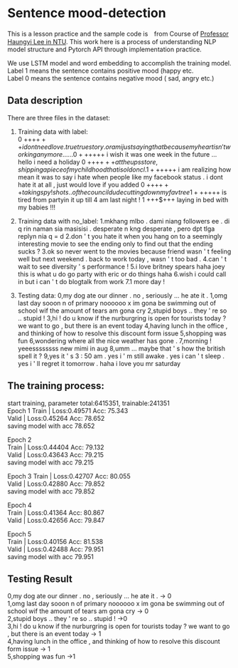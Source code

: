 # Sentence mood-detection

This is a lesson practice and the sample code is　from Course of <a href="https://speech.ee.ntu.edu.tw/~tlkagk/courses.html">Professor Haungyi Lee in NTU</a>.
This work here is a process of understanding NLP model structure and Pytorch API through implementation practice.

We use LSTM model and word embedding to accomplish the training model.
Label 1 means the sentence contains positive mood (happy etc.  
Label 0 means the sentence contains negative mood ( sad, angry etc.)  

## Data description
There are three files in the dataset:
1. Training data with label:  
  0 +++$+++ i dont need love . true true story . or am i just saying that because my heart isn ' t working anymore ......
  0 +++$+++ i wish it was one week in the future ... hello i need a holiday
  0 +++$+++ at the ups store , shipping a piece of my childhood that i sold on cl .
  1 +++$+++ i am realizing how mean it was to say i hate when people like my facebook status . i dont hate it at all , just would love if you added
  0 +++$+++ taking spy ! shots .. of the council dude cutting down my fav tree
  1 +++$+++ is tired from partyin it up till 4 am last night !
  1 +++$+++ laying in bed with my babies !!!

2. Training data with no_label:
  1.mkhang mlbo . dami niang followers ee . di q rin naman sia masisisi . desperate n kng desperate , pero dpt tlga replyn nia q = d
  2.don ' t you hate it when you hang on to a seemingly interesting movie to see the ending only to find out that the ending sucks ?
  3.ok so never went to the movies because friend wasn ' t feeling well but next weekend . back to work today , wasn ' t too bad .
  4.can ' t wait to see diversity ' s performance !
  5.i love britney spears haha joey this is what u do go party with eric or do things haha
  6.wish i could call in but i can ' t do blogtalk from work
  7.1 more day !

3. Testing data:
  0,my dog ate our dinner . no , seriously ... he ate it .
  1,omg last day sooon n of primary noooooo x im gona be swimming out of school wif the amount of tears am gona cry
  2,stupid boys .. they ' re so .. stupid !
  3,hi ! do u know if the nurburgring is open for tourists today ? we want to go , but there is an event today
  4,having lunch in the office , and thinking of how to resolve this discount form issue
  5,shopping was fun
  6,wondering where all the nice weather has gone .
  7,morning ! yeeessssssss new mimi in aug
  8,umm ... maybe that ' s how the british spell it ?
  9,yes it ' s 3 : 50 am . yes i ' m still awake . yes i can ' t sleep . yes i ' ll regret it tomorrow . haha i love you mr saturday

## The training process:
start training, parameter total:6415351, trainable:241351  
Epoch 1
Train | Loss:0.49571 Acc: 75.343  
Valid | Loss:0.45264 Acc: 78.652   
saving model with acc 78.652  

Epoch 2  
Train | Loss:0.44404 Acc: 79.132  
Valid | Loss:0.43643 Acc: 79.215   
saving model with acc 79.215  

Epoch 3
Train | Loss:0.42707 Acc: 80.055  
Valid | Loss:0.42880 Acc: 79.852   
saving model with acc 79.852  

Epoch 4  
Train | Loss:0.41364 Acc: 80.867  
Valid | Loss:0.42656 Acc: 79.847   

Epoch 5  
Train | Loss:0.40156 Acc: 81.538  
Valid | Loss:0.42488 Acc: 79.951   
saving model with acc 79.951  


## Testing Result  

0,my dog ate our dinner . no , seriously ... he ate it .   -> 0  
1,omg last day sooon n of primary noooooo x im gona be swimming out of school wif the amount of tears am gona cry -> 0  
2,stupid boys .. they ' re so .. stupid !   ->0  
3,hi ! do u know if the nurburgring is open for tourists today ? we want to go , but there is an event today -> 1  
4,having lunch in the office , and thinking of how to resolve this discount form issue  -> 1  
5,shopping was fun  ->1  
